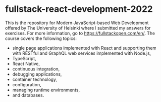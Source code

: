 # fullstack-react-development-2022
This is the repository for Modern JavaScript-based Web Development offered by The University of Helsinki where I submitted my answers for exercises. For more information, go to https://fullstackopen.com/en/. The course covers the following topics: 
  - single page applications implemented with React and supporting them with RESTful and GraphQL web services implemented with Node.js,
  - TypeScript,
  - React Native,
  - continuous integration,
  - debugging applications,
  - container technology,
  - configuration,
  - managing runtime environments, 
  - and databases.

